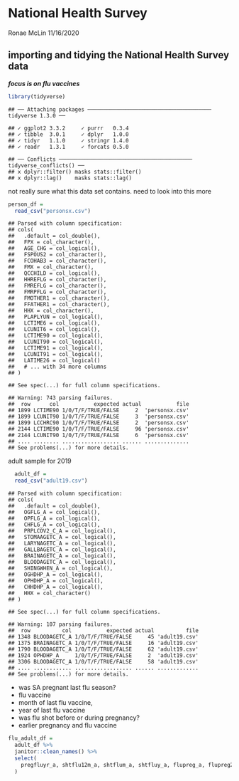 National Health Survey
================
Ronae McLin
11/16/2020

## importing and tidying the National Health Survey data

***focus is on flu vaccines***

``` r
library(tidyverse)
```

    ## ── Attaching packages ─────────────────────────────────────── tidyverse 1.3.0 ──

    ## ✓ ggplot2 3.3.2     ✓ purrr   0.3.4
    ## ✓ tibble  3.0.1     ✓ dplyr   1.0.0
    ## ✓ tidyr   1.1.0     ✓ stringr 1.4.0
    ## ✓ readr   1.3.1     ✓ forcats 0.5.0

    ## ── Conflicts ────────────────────────────────────────── tidyverse_conflicts() ──
    ## x dplyr::filter() masks stats::filter()
    ## x dplyr::lag()    masks stats::lag()

not really sure what this data set contains. need to look into this more

``` r
person_df = 
  read_csv("personsx.csv")
```

    ## Parsed with column specification:
    ## cols(
    ##   .default = col_double(),
    ##   FPX = col_character(),
    ##   AGE_CHG = col_logical(),
    ##   FSPOUS2 = col_character(),
    ##   FCOHAB3 = col_character(),
    ##   FMX = col_character(),
    ##   QCCHILD = col_logical(),
    ##   HHREFLG = col_character(),
    ##   FMREFLG = col_character(),
    ##   FMRPFLG = col_character(),
    ##   FMOTHER1 = col_character(),
    ##   FFATHER1 = col_character(),
    ##   HHX = col_character(),
    ##   PLAPLYUN = col_logical(),
    ##   LCTIME6 = col_logical(),
    ##   LCUNIT6 = col_logical(),
    ##   LCTIME90 = col_logical(),
    ##   LCUNIT90 = col_logical(),
    ##   LCTIME91 = col_logical(),
    ##   LCUNIT91 = col_logical(),
    ##   LATIME26 = col_logical()
    ##   # ... with 34 more columns
    ## )

    ## See spec(...) for full column specifications.

    ## Warning: 743 parsing failures.
    ##  row      col           expected actual           file
    ## 1899 LCTIME90 1/0/T/F/TRUE/FALSE     2  'personsx.csv'
    ## 1899 LCUNIT90 1/0/T/F/TRUE/FALSE     3  'personsx.csv'
    ## 1899 LCCHRC90 1/0/T/F/TRUE/FALSE     2  'personsx.csv'
    ## 2144 LCTIME90 1/0/T/F/TRUE/FALSE     96 'personsx.csv'
    ## 2144 LCUNIT90 1/0/T/F/TRUE/FALSE     6  'personsx.csv'
    ## .... ........ .................. ...... ..............
    ## See problems(...) for more details.

adult sample for 2019

``` r
  adult_df = 
  read_csv("adult19.csv")
```

    ## Parsed with column specification:
    ## cols(
    ##   .default = col_double(),
    ##   OGFLG_A = col_logical(),
    ##   OPFLG_A = col_logical(),
    ##   CHFLG_A = col_logical(),
    ##   PRPLCOV2_C_A = col_logical(),
    ##   STOMAAGETC_A = col_logical(),
    ##   LARYNAGETC_A = col_logical(),
    ##   GALLBAGETC_A = col_logical(),
    ##   BRAINAGETC_A = col_logical(),
    ##   BLOODAGETC_A = col_logical(),
    ##   SHINGWHEN_A = col_logical(),
    ##   OGHDHP_A = col_logical(),
    ##   OPHDHP_A = col_logical(),
    ##   CHHDHP_A = col_logical(),
    ##   HHX = col_character()
    ## )

    ## See spec(...) for full column specifications.

    ## Warning: 107 parsing failures.
    ##  row          col           expected actual          file
    ## 1348 BLOODAGETC_A 1/0/T/F/TRUE/FALSE     45 'adult19.csv'
    ## 1375 BRAINAGETC_A 1/0/T/F/TRUE/FALSE     16 'adult19.csv'
    ## 1790 BLOODAGETC_A 1/0/T/F/TRUE/FALSE     62 'adult19.csv'
    ## 1924 OPHDHP_A     1/0/T/F/TRUE/FALSE     2  'adult19.csv'
    ## 3306 BLOODAGETC_A 1/0/T/F/TRUE/FALSE     58 'adult19.csv'
    ## .... ............ .................. ...... .............
    ## See problems(...) for more details.

  - was SA pregnant last flu season?
  - flu vaccine
  - month of last flu vaccine,
  - year of last flu vaccine
  - was flu shot before or during pregnancy?
  - earlier pregnancy and flu vaccine

<!-- end list -->

``` r
flu_adult_df =
  adult_df %>% 
  janitor::clean_names() %>% 
  select(
    pregfluyr_a, shtflu12m_a, shtflum_a, shtfluy_a, flupreg_a, flupreg2_a
  )
```
